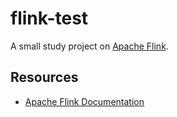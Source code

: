 # flink-test
A small study project on [Apache Flink](https://flink.apache.org/).

## Resources
- [Apache Flink Documentation](https://ci.apache.org/projects/flink/flink-docs-release-1.7/)